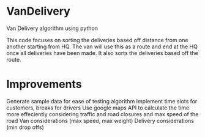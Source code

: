 # VanDelivery
Van Delivery algorithm using python 

This code focuses on sorting the deliveries based off distance from one another starting from HQ. The van will use this as a route and end at the HQ once all deliveries have been made. It also sorts the deliveries based off the route.

# Improvements
Generate sample data for ease of testing algorithm
Implement time slots for customers, breaks for drivers
Use google maps API to calculate the time more effeciently considering traffic and road closures and max speed of the road
Van considerations (max speed, max weight)
Delivery considerations (min drop offs)
